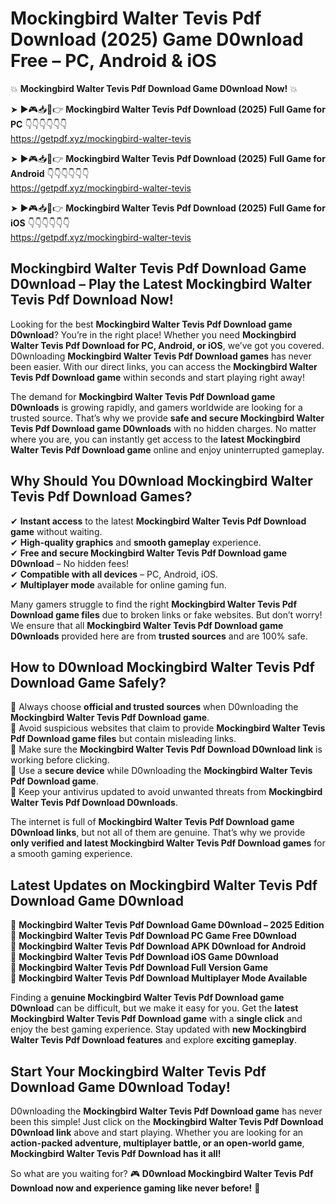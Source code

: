# Mockingbird Walter Tevis Pdf Download (2025) Game D0wnload Free – PC, Android & iOS

💥 **Mockingbird Walter Tevis Pdf Download Game D0wnload Now!** 💥  

➤ ►🎮📥📱👉 **Mockingbird Walter Tevis Pdf Download (2025) Full Game for PC** 👇👇👇👇👇👇  
https://getpdf.xyz/mockingbird-walter-tevis  

➤ ►🎮📥📱👉 **Mockingbird Walter Tevis Pdf Download (2025) Full Game for Android** 👇👇👇👇👇👇  
https://getpdf.xyz/mockingbird-walter-tevis  

➤ ►🎮📥📱👉 **Mockingbird Walter Tevis Pdf Download (2025) Full Game for iOS** 👇👇👇👇👇👇  
https://getpdf.xyz/mockingbird-walter-tevis  

## Mockingbird Walter Tevis Pdf Download Game D0wnload – Play the Latest Mockingbird Walter Tevis Pdf Download Now!

Looking for the best **Mockingbird Walter Tevis Pdf Download game D0wnload**? You’re in the right place! Whether you need **Mockingbird Walter Tevis Pdf Download for PC, Android, or iOS**, we’ve got you covered. D0wnloading **Mockingbird Walter Tevis Pdf Download games** has never been easier. With our direct links, you can access the **Mockingbird Walter Tevis Pdf Download game** within seconds and start playing right away!  

The demand for **Mockingbird Walter Tevis Pdf Download game D0wnloads** is growing rapidly, and gamers worldwide are looking for a trusted source. That’s why we provide **safe and secure Mockingbird Walter Tevis Pdf Download game D0wnloads** with no hidden charges. No matter where you are, you can instantly get access to the **latest Mockingbird Walter Tevis Pdf Download game** online and enjoy uninterrupted gameplay.  

## **Why Should You D0wnload Mockingbird Walter Tevis Pdf Download Games?**  

✔ **Instant access** to the latest **Mockingbird Walter Tevis Pdf Download game** without waiting.  
✔ **High-quality graphics** and **smooth gameplay** experience.  
✔ **Free and secure Mockingbird Walter Tevis Pdf Download game D0wnload** – No hidden fees!  
✔ **Compatible with all devices** – PC, Android, iOS.  
✔ **Multiplayer mode** available for online gaming fun.  

Many gamers struggle to find the right **Mockingbird Walter Tevis Pdf Download game files** due to broken links or fake websites. But don’t worry! We ensure that all **Mockingbird Walter Tevis Pdf Download game D0wnloads** provided here are from **trusted sources** and are 100% safe.  

## **How to D0wnload Mockingbird Walter Tevis Pdf Download Game Safely?**  

📌 Always choose **official and trusted sources** when D0wnloading the **Mockingbird Walter Tevis Pdf Download game**.  
📌 Avoid suspicious websites that claim to provide **Mockingbird Walter Tevis Pdf Download game files** but contain misleading links.  
📌 Make sure the **Mockingbird Walter Tevis Pdf Download D0wnload link** is working before clicking.  
📌 Use a **secure device** while D0wnloading the **Mockingbird Walter Tevis Pdf Download game**.  
📌 Keep your antivirus updated to avoid unwanted threats from **Mockingbird Walter Tevis Pdf Download D0wnloads**.  

The internet is full of **Mockingbird Walter Tevis Pdf Download game D0wnload links**, but not all of them are genuine. That’s why we provide **only verified and latest Mockingbird Walter Tevis Pdf Download games** for a smooth gaming experience.  

## **Latest Updates on Mockingbird Walter Tevis Pdf Download Game D0wnload**  

🔹 **Mockingbird Walter Tevis Pdf Download Game D0wnload – 2025 Edition**  
🔹 **Mockingbird Walter Tevis Pdf Download PC Game Free D0wnload**  
🔹 **Mockingbird Walter Tevis Pdf Download APK D0wnload for Android**  
🔹 **Mockingbird Walter Tevis Pdf Download iOS Game D0wnload**  
🔹 **Mockingbird Walter Tevis Pdf Download Full Version Game**  
🔹 **Mockingbird Walter Tevis Pdf Download Multiplayer Mode Available**  

Finding a **genuine Mockingbird Walter Tevis Pdf Download game D0wnload** can be difficult, but we make it easy for you. Get the **latest Mockingbird Walter Tevis Pdf Download game** with a **single click** and enjoy the best gaming experience. Stay updated with **new Mockingbird Walter Tevis Pdf Download features** and explore **exciting gameplay**.  

## **Start Your Mockingbird Walter Tevis Pdf Download Game D0wnload Today!**  

D0wnloading the **Mockingbird Walter Tevis Pdf Download game** has never been this simple! Just click on the **Mockingbird Walter Tevis Pdf Download D0wnload link** above and start playing. Whether you are looking for an **action-packed adventure, multiplayer battle, or an open-world game**, **Mockingbird Walter Tevis Pdf Download has it all!**  

So what are you waiting for? 🎮 **D0wnload Mockingbird Walter Tevis Pdf Download now and experience gaming like never before!** 🚀  